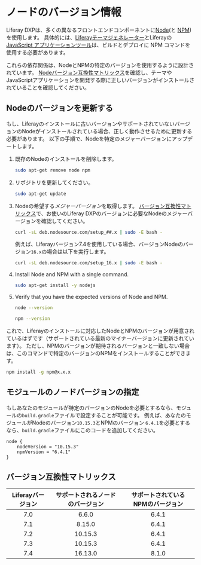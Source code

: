 # ノードのバージョン情報

Liferay DXPは、多くの異なるフロントエンドコンポーネントに[Node](https://nodejs.org/en/)(と [NPM](https://www.npmjs.com/)) を使用します。 具体的には、[Liferayテーマジェネレーター](../../../site-building/site-appearance/themes/theme-development/getting-started/setting-up-an-environment-and-creating-a-theme.md)とLiferayの[JavaScript アプリケーションツール](../../developing-a-javascript-application.md)は、ビルドとデプロイに NPM コマンドを使用する必要があります。

これらの依存関係は、NodeとNPMの特定のバージョンを使用するように設計されています。 [Nodeバージョン互換性マトリックス](#version-compatibility-matrix)を確認し、テーマやJavaScriptアプリケーションを開発する際に正しいバージョンがインストールされていることを確認してください。

## Nodeのバージョンを更新する

もし、Liferayのインストールに古いバージョンやサポートされていないバージョンのNodeがインストールされている場合、正しく動作させるために更新する必要があります。 以下の手順で、Nodeを特定のメジャーバージョンにアップデートします。

1. 既存のNodeのインストールを削除します。

    ```bash
    sudo apt-get remove node npm
    ```

1. リポジトリを更新してください。

    ```bash
    sudo apt-get update
    ```

1. Nodeの希望する*メジャーバージョン*を取得します。 [バージョン互換性マトリックス](#version-compatibility-matrix)で、お使いのLiferay DXPのバージョンに必要なNodeのメジャーバージョンを確認してください。

    ```bash
    curl -sL deb.nodesource.com/setup_##.x | sudo -E bash -
    ```

    例えば、Liferayバージョン7.4を使用している場合、バージョンNodeのバージョン`16.x`の場合は以下を実行します。

    ```bash
    curl -sL deb.nodesource.com/setup_16.x | sudo -E bash -
    ````

1. Install Node and NPM with a single command.

    ```bash
    sudo apt-get install -y nodejs
    ````

1. Verify that you have the expected versions of Node and NPM.

    ```bash
    node --version
    ```

    ```bash
    npm --version
    ```

これで、Liferayのインストールに対応したNodeとNPMのバージョンが用意されているはずです（サポートされている最新のマイナーバージョンに更新されています）。 ただし、NPMのバージョンが期待されるバージョンと一致しない場合は、このコマンドで特定のバージョンのNPMをインストールすることができます。

```bash
npm install -g npm@x.x.x
```

## モジュールのノードバージョンの指定

もしあなたのモジュールが特定のバージョンのNodeを必要とするなら、モジュールの`build.gradle`ファイルで設定することが可能です。 例えば、あなたのモジュールがNodeのバージョン`10.15.3`とNPMのバージョン `6.4.1`を必要とするなら、`build.gradle`ファイルにこのコードを追加してください。

```
node {
    nodeVersion = "10.15.3"
    npmVersion = "6.4.1"
}
```

## バージョン互換性マトリックス

| **Liferayバージョン** | **サポートされるノードのバージョン** | **サポートされているNPMのバージョン** |
|:----------------:|:--------------------:|:----------------------:|
|       7.0        |        6.6.0         |         6.4.1          |
|       7.1        |        8.15.0        |         6.4.1          |
|       7.2        |       10.15.3        |         6.4.1          |
|       7.3        |       10.15.3        |         6.4.1          |
|       7.4        |       16.13.0        |         8.1.0          |
